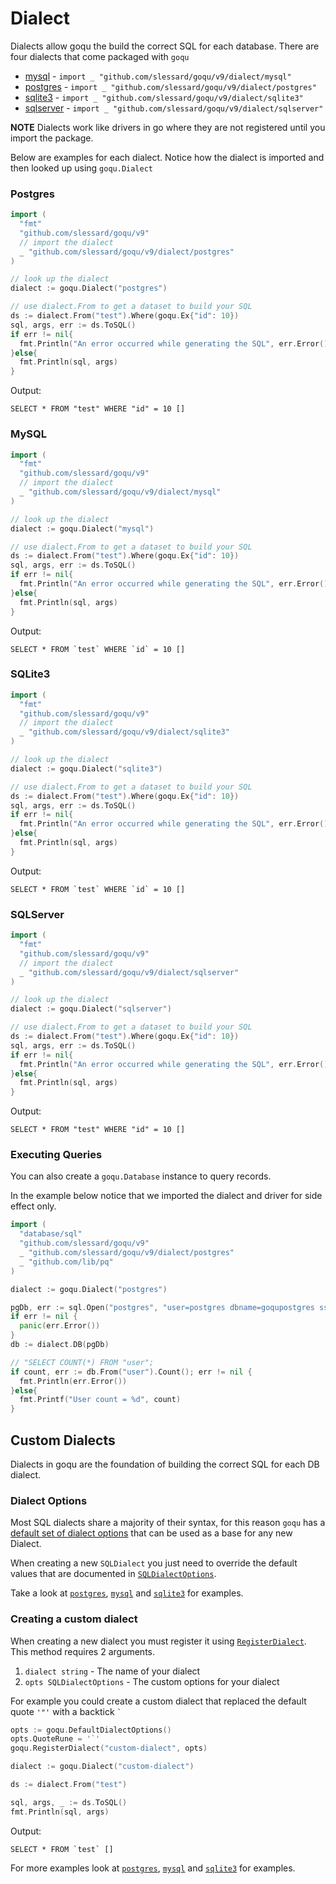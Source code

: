 # Dialect

Dialects allow goqu the build the correct SQL for each database. There are four dialects that come packaged with `goqu`

* [mysql](./dialect/mysql/mysql.go) - `import _ "github.com/slessard/goqu/v9/dialect/mysql"`
* [postgres](./dialect/postgres/postgres.go) - `import _ "github.com/slessard/goqu/v9/dialect/postgres"`
* [sqlite3](./dialect/sqlite3/sqlite3.go) - `import _ "github.com/slessard/goqu/v9/dialect/sqlite3"`
* [sqlserver](./dialect/sqlserver/sqlserver.go) - `import _ "github.com/slessard/goqu/v9/dialect/sqlserver"`

**NOTE** Dialects work like drivers in go where they are not registered until you import the package.

Below are examples for each dialect. Notice how the dialect is imported and then looked up using `goqu.Dialect`

<a name="postgres"></a>
### Postgres
```go
import (
  "fmt"
  "github.com/slessard/goqu/v9"
  // import the dialect
  _ "github.com/slessard/goqu/v9/dialect/postgres"
)

// look up the dialect
dialect := goqu.Dialect("postgres")

// use dialect.From to get a dataset to build your SQL
ds := dialect.From("test").Where(goqu.Ex{"id": 10})
sql, args, err := ds.ToSQL()
if err != nil{
  fmt.Println("An error occurred while generating the SQL", err.Error())
}else{
  fmt.Println(sql, args)
}
```

Output:
```
SELECT * FROM "test" WHERE "id" = 10 []
```

<a name="mysql"></a>
### MySQL
```go
import (
  "fmt"
  "github.com/slessard/goqu/v9"
  // import the dialect
  _ "github.com/slessard/goqu/v9/dialect/mysql"
)

// look up the dialect
dialect := goqu.Dialect("mysql")

// use dialect.From to get a dataset to build your SQL
ds := dialect.From("test").Where(goqu.Ex{"id": 10})
sql, args, err := ds.ToSQL()
if err != nil{
  fmt.Println("An error occurred while generating the SQL", err.Error())
}else{
  fmt.Println(sql, args)
}
```

Output:
```
SELECT * FROM `test` WHERE `id` = 10 []
```

<a name="sqlite3"></a>
### SQLite3
```go
import (
  "fmt"
  "github.com/slessard/goqu/v9"
  // import the dialect
  _ "github.com/slessard/goqu/v9/dialect/sqlite3"
)

// look up the dialect
dialect := goqu.Dialect("sqlite3")

// use dialect.From to get a dataset to build your SQL
ds := dialect.From("test").Where(goqu.Ex{"id": 10})
sql, args, err := ds.ToSQL()
if err != nil{
  fmt.Println("An error occurred while generating the SQL", err.Error())
}else{
  fmt.Println(sql, args)
}
```

Output:
```
SELECT * FROM `test` WHERE `id` = 10 []
```

<a name="sqlserver"></a>
### SQLServer
```go
import (
  "fmt"
  "github.com/slessard/goqu/v9"
  // import the dialect
  _ "github.com/slessard/goqu/v9/dialect/sqlserver"
)

// look up the dialect
dialect := goqu.Dialect("sqlserver")

// use dialect.From to get a dataset to build your SQL
ds := dialect.From("test").Where(goqu.Ex{"id": 10})
sql, args, err := ds.ToSQL()
if err != nil{
  fmt.Println("An error occurred while generating the SQL", err.Error())
}else{
  fmt.Println(sql, args)
}
```

Output:
```
SELECT * FROM "test" WHERE "id" = 10 []
```

### Executing Queries 

You can also create a `goqu.Database` instance to query records.

In the example below notice that we imported the dialect and driver for side effect only.

```go
import (
  "database/sql"
  "github.com/slessard/goqu/v9"
  _ "github.com/slessard/goqu/v9/dialect/postgres"
  _ "github.com/lib/pq"
)

dialect := goqu.Dialect("postgres")

pgDb, err := sql.Open("postgres", "user=postgres dbname=goqupostgres sslmode=disable ")
if err != nil {
  panic(err.Error())
}
db := dialect.DB(pgDb)

// "SELECT COUNT(*) FROM "user";
if count, err := db.From("user").Count(); err != nil {
  fmt.Println(err.Error())
}else{
  fmt.Printf("User count = %d", count)
}
```

<a name="custom-dialects"></a>
## Custom Dialects

Dialects in goqu are the foundation of building the correct SQL for each DB dialect.

### Dialect Options

Most SQL dialects share a majority of their syntax, for this reason `goqu` has a [default set of dialect options]((http://godoc.org/github.com/slessard/goqu/#DefaultDialectOptions)) that can be used as a base for any new Dialect.

When creating a new `SQLDialect` you just need to override the default values that are documented in [`SQLDialectOptions`](http://godoc.org/github.com/slessard/goqu/#SQLDialectOptions).

Take a look at [`postgres`](./dialect/postgres/postgres.go), [`mysql`](./dialect/mysql/mysql.go) and [`sqlite3`](./dialect/sqlite3/sqlite3.go) for examples.

### Creating a custom dialect

When creating a new dialect you must register it using [`RegisterDialect`](http://godoc.org/github.com/slessard/goqu/#RegisterDialect). This method requires 2 arguments.

1. `dialect string` - The name of your dialect
2. `opts SQLDialectOptions` - The custom options for your dialect

For example you could create a custom dialect that replaced the default quote `'"'` with a backtick <code>`</code>
```go
opts := goqu.DefaultDialectOptions()
opts.QuoteRune = '`'
goqu.RegisterDialect("custom-dialect", opts)

dialect := goqu.Dialect("custom-dialect")

ds := dialect.From("test")

sql, args, _ := ds.ToSQL()
fmt.Println(sql, args)
```

Output:
```
SELECT * FROM `test` []
```

For more examples look at [`postgres`](./dialect/postgres/postgres.go), [`mysql`](./dialect/mysql/mysql.go) and [`sqlite3`](./dialect/sqlite3/sqlite3.go) for examples.

